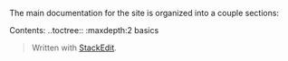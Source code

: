 
The main documentation for the site is organized into a couple sections:

Contents:
..toctree::
:maxdepth:2
basics
   
> Written with [StackEdit](https://stackedit.io/).
<!--stackedit_data:
eyJoaXN0b3J5IjpbMTQ0NzU0ODI4NCwyMTA4NDU4OTYwLC0xOT
E5MjQzODY3XX0=
-->